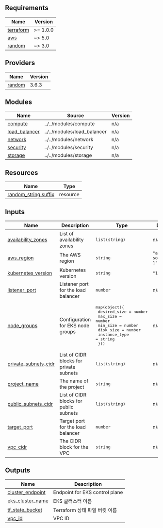 <!-- BEGIN_TF_DOCS -->
## Requirements

| Name | Version |
|------|---------|
| <a name="requirement_terraform"></a> [terraform](#requirement\_terraform) | >= 1.0.0 |
| <a name="requirement_aws"></a> [aws](#requirement\_aws) | ~> 5.0 |
| <a name="requirement_random"></a> [random](#requirement\_random) | ~> 3.0 |

## Providers

| Name | Version |
|------|---------|
| <a name="provider_random"></a> [random](#provider\_random) | 3.6.3 |

## Modules

| Name | Source | Version |
|------|--------|---------|
| <a name="module_compute"></a> [compute](#module\_compute) | ../../modules/compute | n/a |
| <a name="module_load_balancer"></a> [load\_balancer](#module\_load\_balancer) | ../../modules/load_balancer | n/a |
| <a name="module_network"></a> [network](#module\_network) | ../../modules/network | n/a |
| <a name="module_security"></a> [security](#module\_security) | ../../modules/security | n/a |
| <a name="module_storage"></a> [storage](#module\_storage) | ../../modules/storage | n/a |

## Resources

| Name | Type |
|------|------|
| [random_string.suffix](https://registry.terraform.io/providers/hashicorp/random/latest/docs/resources/string) | resource |

## Inputs

| Name | Description | Type | Default | Required |
|------|-------------|------|---------|:--------:|
| <a name="input_availability_zones"></a> [availability\_zones](#input\_availability\_zones) | List of availability zones | `list(string)` | n/a | yes |
| <a name="input_aws_region"></a> [aws\_region](#input\_aws\_region) | The AWS region | `string` | `"ap-southeast-1"` | no |
| <a name="input_kubernetes_version"></a> [kubernetes\_version](#input\_kubernetes\_version) | Kubernetes version | `string` | `"1.27"` | no |
| <a name="input_listener_port"></a> [listener\_port](#input\_listener\_port) | Listener port for the load balancer | `number` | n/a | yes |
| <a name="input_node_groups"></a> [node\_groups](#input\_node\_groups) | Configuration for EKS node groups | <pre>map(object({<br/>        desired_size  = number<br/>        max_size      = number<br/>        min_size      = number<br/>        disk_size     = number<br/>        instance_type = string<br/>    }))</pre> | n/a | yes |
| <a name="input_private_subnets_cidr"></a> [private\_subnets\_cidr](#input\_private\_subnets\_cidr) | List of CIDR blocks for private subnets | `list(string)` | n/a | yes |
| <a name="input_project_name"></a> [project\_name](#input\_project\_name) | The name of the project | `string` | n/a | yes |
| <a name="input_public_subnets_cidr"></a> [public\_subnets\_cidr](#input\_public\_subnets\_cidr) | List of CIDR blocks for public subnets | `list(string)` | n/a | yes |
| <a name="input_target_port"></a> [target\_port](#input\_target\_port) | Target port for the load balancer | `number` | n/a | yes |
| <a name="input_vpc_cidr"></a> [vpc\_cidr](#input\_vpc\_cidr) | The CIDR block for the VPC | `string` | n/a | yes |

## Outputs

| Name | Description |
|------|-------------|
| <a name="output_cluster_endpoint"></a> [cluster\_endpoint](#output\_cluster\_endpoint) | Endpoint for EKS control plane |
| <a name="output_eks_cluster_name"></a> [eks\_cluster\_name](#output\_eks\_cluster\_name) | EKS 클러스터 이름 |
| <a name="output_tf_state_bucket"></a> [tf\_state\_bucket](#output\_tf\_state\_bucket) | Terraform 상태 파일 버킷 이름 |
| <a name="output_vpc_id"></a> [vpc\_id](#output\_vpc\_id) | VPC ID |
<!-- END_TF_DOCS -->